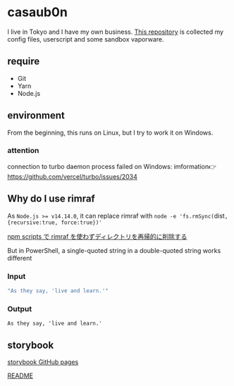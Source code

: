 # casaub0n

I live in Tokyo and I have my own business.
[This repository](https://github.com/casaub0n/casaub0n) is collected my config files, userscript and some sandbox vaporware.

## require

- Git
- Yarn
- Node.js

## environment

From the beginning, this runs on Linux, but I try to work it on Windows.

### attention

connection to turbo daemon process failed on Windows: imformation👉 https://github.com/vercel/turbo/issues/2034

## Why do I use rimraf

As `Node.js >= v14.14.0`, it can replace rimraf with `node -e 'fs.rmSync(`dist`, {recursive:true, force:true})'`

[npm scripts で rimraf を使わずディレクトリを再帰的に削除する](https://zenn.dev/aumy/articles/node-e-fs-promises-rm-rimraf-recursive-true)

But in PowerShell, a single-quoted string in a double-quoted string works different

### Input

```powershell
"As they say, 'live and learn.'"
```

### Output

```terminal
As they say, 'live and learn.'
```

## storybook

[storybook GitHub pages](https://casaub0n.github.io/casaub0n/)

[README](./apps/catalog/README.md)
